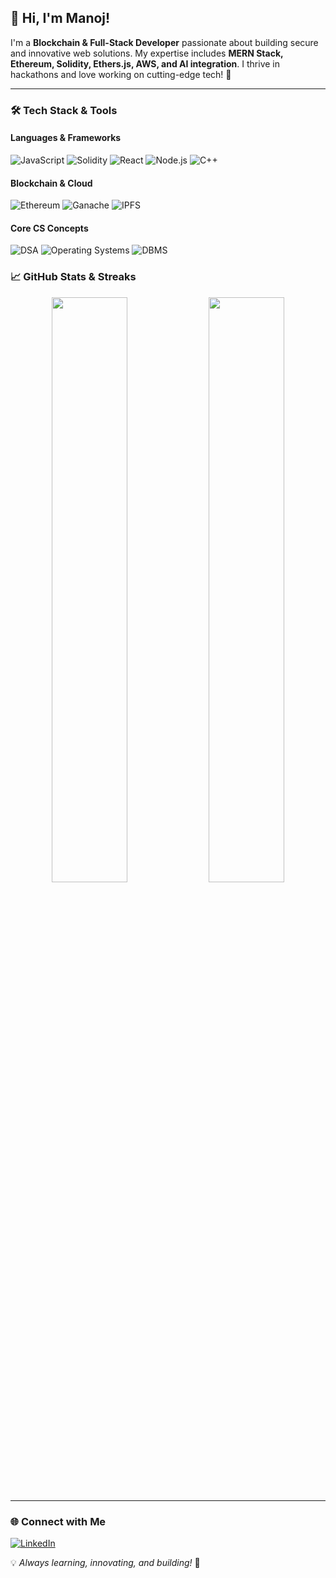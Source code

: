 ## 🚀 Hi, I'm Manoj!

I'm a **Blockchain & Full-Stack Developer** passionate about building secure and innovative web solutions. My expertise includes **MERN Stack, Ethereum, Solidity, Ethers.js, AWS, and AI integration**. I thrive in hackathons and love working on cutting-edge tech! 🚀

---

### 🛠️ Tech Stack & Tools

#### **Languages & Frameworks**
![JavaScript](https://img.shields.io/badge/-JavaScript-F7DF1E?style=flat-square&logo=javascript&logoColor=black)
![Solidity](https://img.shields.io/badge/-Solidity-363636?style=flat-square&logo=solidity&logoColor=white)
![React](https://img.shields.io/badge/-React-61DAFB?style=flat-square&logo=react&logoColor=white)
![Node.js](https://img.shields.io/badge/-Node.js-339933?style=flat-square&logo=node.js&logoColor=white)
![C++](https://img.shields.io/badge/-C++-00599C?style=flat-square&logo=c%2B%2B&logoColor=white)

#### **Blockchain & Cloud**
![Ethereum](https://img.shields.io/badge/-Ethereum-3C3C3D?style=flat-square&logo=ethereum&logoColor=white)
![Ganache](https://img.shields.io/badge/-Ganache-F2A900?style=flat-square&logo=ethereum&logoColor=black)
![IPFS](https://img.shields.io/badge/-IPFS-65C2CB?style=flat-square&logo=ipfs&logoColor=white)


#### **Core CS Concepts**
![DSA](https://img.shields.io/badge/-Data%20Structures%20%26%20Algorithms-009688?style=flat-square&logo=code&logoColor=white)
![Operating Systems](https://img.shields.io/badge/-Operating%20Systems-607D8B?style=flat-square&logo=linux&logoColor=white)
![DBMS](https://img.shields.io/badge/-Database%20Management%20Systems-4CAF50?style=flat-square&logo=mysql&logoColor=white)





### 📈 GitHub Stats & Streaks
<p align="center">
  <img src="https://github-readme-stats.vercel.app/api?username=manojrajput2065&show_icons=true&theme=tokyonight" width="49%" />
  <img src="https://github-readme-streak-stats.herokuapp.com/?user=manojrajput2065&theme=tokyonight" width="49%" />
</p>

---

### 🌐 Connect with Me
[![LinkedIn](https://img.shields.io/badge/-LinkedIn-0077B5?style=flat-square&logo=linkedin&logoColor=white)](https://linkedin.com/in/manojrajput2065)

💡 *Always learning, innovating, and building!* 🚀
